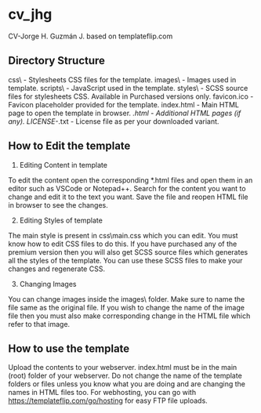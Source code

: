 # cv_jhg
CV-Jorge H. Guzmán J. based on templateflip.com

Directory Structure
-------------------
css\              - Stylesheets CSS files for the template.
images\           - Images used in template.
scripts\          - JavaScript used in the template.
styles\           - SCSS source files for stylesheets CSS. Available in Purchased versions only.
favicon.ico       - Favicon placeholder provided for the template.
index.html        - Main HTML page to open the template in browser.
*.html            - Additional HTML pages (if any).
LICENSE-*.txt     - License file as per your downloaded variant.

How to Edit the template
------------------------

1. Editing Content in template

To edit the content open the corresponding *.html files and open them
in an editor such as VSCode or Notepad++.
Search for the content you want to change and edit it to the text you want.
Save the file and reopen HTML file in browser to see the changes.

2. Editing Styles of template

The main style is present in css\main.css which you can edit.
You must know how to edit CSS files to do this.
If you have purchased any of the premium version then you will also get
SCSS source files which generates all the styles of the template.
You can use these SCSS files to make your changes and regenerate CSS.

3. Changing Images

You can change images inside the images\ folder.
Make sure to name the file same as the original file.
If you wish to change the name of the image file then you must
also make corresponding change in the HTML file which refer to that image.

How to use the template
-----------------------
Upload the contents to your webserver.
index.html must be in the main (root) folder of your webserver.
Do not change the name of the template folders or files unless you know
what you are doing and are changing the names in HTML files too.
For webhosting, you can go with https://templateflip.com/go/hosting for easy FTP file uploads.
